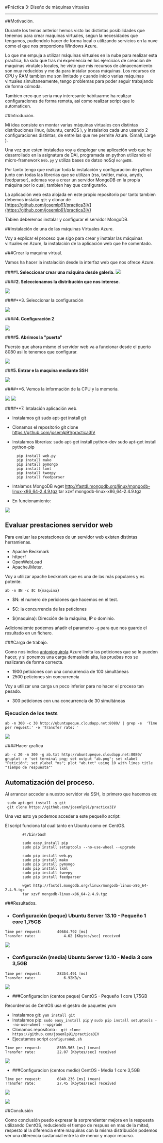 #Práctica 3: Diseño de máquinas virtuales
________________


##Motivación.

Durante los  temas anterior hemos visto las distintas posibilidades que tenemos para crear maquinas virtuales, segun la necesidades que tengamos, pudiendolo hacer de forma local o utilizando servicios en la nuve como el que nos proporciona Windows Azure.

Lo que me empuja a  utilizar  máquinas virtuales en la nube para realizar esta practica, ha sido que tras mi experiencia en los ejercicios de creación de maquinas virutales locales, he visto que mis recursos de almacenamiento son muy reducidos y  me da para instalar pocas máquinas.
Los recursos de CPU  y RAM tambien me son  limitado y cuando inicio varias máquinas virtuales simultaneamente, tengo problemas para poder seguir trabajando de forma cómoda.

Tambien creo que seria muy interesante habituarme ha realizar configuraciones de forma remota, así como realizar script que lo automaticen.

##Introdución.

Mi idea consiste en montar varias máquinas virtuales con distintas distribuciones linux, (ubuntu, centOS ), y instalarlos cada uno usando 2 configuraciones distintas, de entre las que me permite Azure. (Small, Large ).

Una vez que esten instaladas voy a desplegar una aplicación web que he desarrollado en la asignatura de DAI, programada en python utilizando el micro-framework ```Web.py``` y utiliza bases de datso noSql ```mongoDB```.

Por tanto tengo que realizar toda la instalación y configuración de python junto con todas las librerias que  se  utilizan (rss, twitter, maku, anydb, feedparser), ademas voy a crear un servidor MongoDB en la propia máquina por lo cual, tambien hay que configurarlo.

La aplicación web esta alojada en este propio repositorio por tanto tambien debemos instalar ```git``` y clonar de [https://github.com/josemlp91/practica3IV](https://github.com/josemlp91/practica3IV)

Tabien deberemos instalar y configurar el servidor MongoDB.

##Instalación de una de las máquinas Virtuales Azure.

Voy a explicar el proceso que sigo para crear y instalar  las máquinas virtuales en Azure, la instalación de la aplicación web que he comentado.

###Crear la maquina virtual.

Vamos ha hacer la instalación desde la interfaz web que nos ofrece Azure.

####**1. Seleccionar crear una máquina desde galeria.**
![](http://pix.toile-libre.org/upload/original/1389535129.png)

####**2. Seleccionamos la distribución que nos interese.**

![](http://pix.toile-libre.org/upload/original/1389535260.png)

####**3. Seleccionar la configuración

![](http://pix.toile-libre.org/upload/original/1389535519.png)

####**4. Configuración 2**

![](http://pix.toile-libre.org/upload/original/1389535703.png)


####**5. Abrimos la "puerta"**

Puersto que ahora mismo el servidor web va a funcionar desde el puerto 8080 asi lo tenemos que configurar.

![](http://pix.toile-libre.org/upload/original/1389540672.png)

###**5. Entrar e la maquina mediante SSH**

![](http://pix.toile-libre.org/upload/original/1389538997.png)


####**6. Vemos la información de la CPU y la memoria.

![](http://pix.toile-libre.org/upload/original/1389539073.png)
![](http://pix.toile-libre.org/upload/original/1389539205.png)

####**7. Intalación aplicación web.

- Instalamos git 
		sudo apt-get install git
- Clonamos el repositorio
		git clone https://github.com/josemlp91/practica3IV
        
- Instalamos librerias:
       	sudo apt-get install  python-dev
        sudo apt-get install python-pip
        
       	pip install web.py
        pip install mako
        pip install pymongo
        pip install lxml
        pip install tweepy
        pip install feedparser

- Intalamos MongoDB
		wget http://fastdl.mongodb.org/linux/mongodb-linux-x86_64-2.4.9.tgz
        tar xzvf mongodb-linux-x86_64-2.4.9.tgz
        
        
- En funcionamiento:

![](http://pix.toile-libre.org/upload/original/1389540556.png)


## Evaluar prestaciones servidor web

Para evaluar las prestaciones de un servidor web existen distintas herramienas.

- Apache Beckmark
- httperf
- OpenWebLoad
- ApacheJMeter.

Voy a utilizar apache beckmark que es una de las más populares y es potente.


	ab -n $N -c $C ${maquina}

- $N:  el numero de periciones que hacemos en el test.

- $C:  la concurrencia de las peticiones
 
- ${maquina}: Dirección de la máquina, IP o dominio.

Adicionalemte podemos añadir el parametro ```-g``` para que nos guarde el resultado en un fichero.

###Carga de trabajo.

Como nos indica [antonioguirola](https://github.com/antonioguirola/practica3IV#carga-de-trabajo) Azure limita las peticiones que se le pueden hacer, y si ponemos una carga demasiada alta, las pruebas nos se realizaran de forma correcta.

- 1900 peticiones con una concurrencia de 100 simultáneas
- 2500 peticiones sin concurrencia

Voy a utilizar una carga un poco inferior para no hacer el proceso tan pesado.

 - 300 peticiones con una concurrencia de 30 simultáneas

### Ejecucion de los tests

	ab -n 300 -c 30 http://ubuntupeque.cloudapp.net:8080/ | grep -e  'Time per request:' -e 'Transfer rate: '
	
![](http://pix.toile-libre.org/upload/original/1389547331.png)

####Hacer grafica

	ab -c 20 -n 300 -g ab.txt http://ubuntupeque.cloudapp.net:8080/
	gnuplot -e 'set terminal png; set output "ab.png"; set xlabel "Petición"; set ylabel "ms"; plot "ab.txt" using 10 with lines title "Tiempo de respuesta"'


## Automatización del proceso.

Al arrancar acceder a nuestro servidor via SSH, lo primero que hacemos es:

	 sudo apt-get install -y git
     git clone https://github.com/josemlp91/practica3IV

Una vez esto ya podemos acceder a este  pequeño script: 

El script funciona tal cual tanto en Ubuntu como en CentOS.

~~~
		#!/bin/bash     
       
        sudo easy_install pip
        sudo pip install setuptools --no-use-wheel --upgrade
        
        sudo pip install web.py
        sudo pip install mako
        sudo pip install pymongo
        sudo pip install lxml
        sudo pip install tweepy
        sudo pip install feedparser
   
        wget http://fastdl.mongodb.org/linux/mongodb-linux-x86_64-2.4.9.tgz
        tar xzvf mongodb-linux-x86_64-2.4.9.tgz

~~~

###Resultados.

- ### Configuración (peque) Ubuntu Server 13.10 - Pequeño  1 core 1,75GB
~~~
Time per request:       40684.792 [ms] 
Transfer rate:             4.62 [Kbytes/sec] received
~~~
![](http://pix.toile-libre.org/upload/original/1389553055.png)



- ### Configuración (media) Ubuntu Server 13.10 - Media  3 core 3,5GB

~~~
Time per request:       28354.491 [ms]
Transfer rate: 			   6.92KB/s
~~~


![](http://pix.toile-libre.org/upload/original/1389550958.png)

-   ###Configuracion (centos peque) CentOS - Pequeño 1 core 1,75GB

Recordemos de CentOS usa el gestro de paquetes yum

- Instalamos git: ```yum install git```
- Instalamos pip:    ```sudo easy_install pip``` y ```sudo pip install setuptools --no-use-wheel --upgrade```
- Clonamos repositorio : ``` git clone https://github.com/josemlp91/practica3IV```
- Ejecutamos script ```configuraWeb.sh```



~~~
Time per request:       8509.565 [ms] (mean)
Transfer rate:          22.07 [Kbytes/sec] received
~~~
![](http://pix.toile-libre.org/upload/original/1389558027.png)




- ###Configuracion (centos medio) CentOS - Media 1 core 3,5GB

~~~
Time per request:       6840.236 [ms] (mean)
Transfer rate:          27.45 [Kbytes/sec] received
~~~

![](http://pix.toile-libre.org/upload/original/1389555949.png)


![](http://pix.toile-libre.org/upload/original/1389562641.png)

##Conclusión

Como conclusión puedo expresar la sorprendenter mejora en la respuesta utilizando CentOS, reduciendo el tiempo de respues en mas de la mitad, respesto al la diferencia entre maquinas con la misma distribución podemos ver una diferencia sustancial entre la de menor y mayor recurso.











